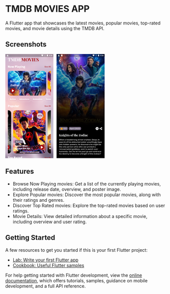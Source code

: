 # TMDB MOVIES APP

A Flutter app that showcases the latest movies, popular movies, top-rated movies, and movie details using the TMDB API.

## Screenshots

<div style="display: flex;">
  <img src="Screenshot_20230708-165625.png" alt="Image 1" style="width: 30%; margin-right: 10px; " />

  <img src="Screenshot_20230708-165659.png" alt="Image 2" style="width: 30%;" />
</div>

## Features

- Browse Now Playing movies: Get a list of the currently playing movies, including release date, overview, and poster image.
- Explore Popular movies: Discover the most popular movies, along with their ratings and genres.
- Discover Top Rated movies: Explore the top-rated movies based on user ratings.
- Movie Details: View detailed information about a specific movie, including overview and user rating.

## Getting Started

A few resources to get you started if this is your first Flutter project:

- [Lab: Write your first Flutter app](https://docs.flutter.dev/get-started/codelab)
- [Cookbook: Useful Flutter samples](https://docs.flutter.dev/cookbook)

For help getting started with Flutter development, view the
[online documentation](https://docs.flutter.dev/), which offers tutorials,
samples, guidance on mobile development, and a full API reference.
